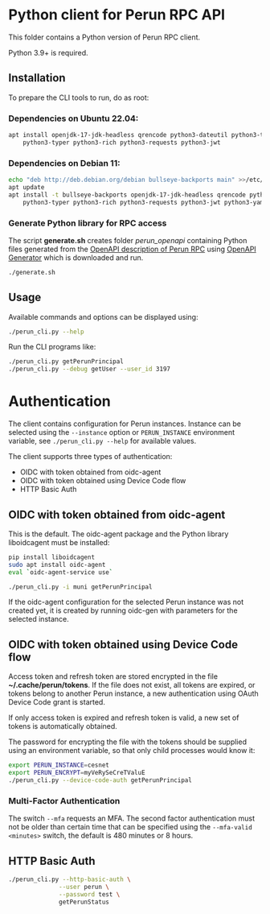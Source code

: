 # Python client for Perun RPC API
This folder contains a Python version of Perun RPC client.

Python 3.9+ is required.
## Installation

To prepare the CLI tools to run, do as root:

### Dependencies on Ubuntu 22.04:
```bash
apt install openjdk-17-jdk-headless qrencode python3-dateutil python3-typing-extensions \
    python3-typer python3-rich python3-requests python3-jwt
```

### Dependencies on Debian 11:
```bash
echo "deb http://deb.debian.org/debian bullseye-backports main" >>/etc/apt/sources.list
apt update
apt install -t bullseye-backports openjdk-17-jdk-headless qrencode python3-dateutil python3-typing-extensions \
    python3-typer python3-rich python3-requests python3-jwt python3-yaml
```

### Generate Python library for RPC access

The script **generate.sh** creates folder *perun_openapi* 
containing Python files generated from the [OpenAPI description of Perun RPC](../perun-openapi/openapi.yml)
using [OpenAPI Generator](https://openapi-generator.tech/docs/usage#generate) which is downloaded and run.
```bash
./generate.sh
```

## Usage

Available commands and options can be displayed using:
```bash
./perun_cli.py --help
```
Run the CLI programs like:
```bash
./perun_cli.py getPerunPrincipal
./perun_cli.py --debug getUser --user_id 3197
```

# Authentication

The client contains configuration for Perun instances.
Instance can be selected using the `--instance` option or `PERUN_INSTANCE` environment variable,
see `./perun_cli.py --help` for available values.

The client supports three types of authentication:
- OIDC with token obtained from oidc-agent
- OIDC with token obtained using Device Code flow
- HTTP Basic Auth

## OIDC with token obtained from oidc-agent

This is the default. The oidc-agent package and the Python library liboidcagent must be installed:
```bash
pip install liboidcagent
sudo apt install oidc-agent
eval `oidc-agent-service use`

./perun_cli.py -i muni getPerunPrincipal
```
If the oidc-agent configuration for the selected Perun instance was not created yet,
it is created by running oidc-gen with parameters for the selected instance.

## OIDC with token obtained using Device Code flow

Access token and refresh token are stored encrypted in the file **~/.cache/perun/tokens**. If the file does not exist, 
all tokens are expired, or tokens belong to another Perun instance, a new authentication using OAuth Device Code grant is started. 

If only access token is expired and refresh token is valid, a new set of tokens is automatically obtained.

The password for encrypting the file with the tokens should be supplied using an environment variable, 
so that only child processes would know it:
```bash
export PERUN_INSTANCE=cesnet
export PERUN_ENCRYPT=myVeRySeCreTValuE
./perun_cli.py --device-code-auth getPerunPrincipal
```
### Multi-Factor Authentication

The switch `--mfa` requests an MFA. The second factor authentication must not be older than certain time that
can be specified using the `--mfa-valid <minutes>` switch, the default is 480 minutes or 8 hours.

## HTTP Basic Auth

```bash
./perun_cli.py --http-basic-auth \
              --user perun \
              --password test \
              getPerunStatus
```

